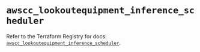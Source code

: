 # `awscc_lookoutequipment_inference_scheduler`

Refer to the Terraform Registry for docs: [`awscc_lookoutequipment_inference_scheduler`](https://registry.terraform.io/providers/hashicorp/awscc/0.70.0/docs/resources/lookoutequipment_inference_scheduler).
